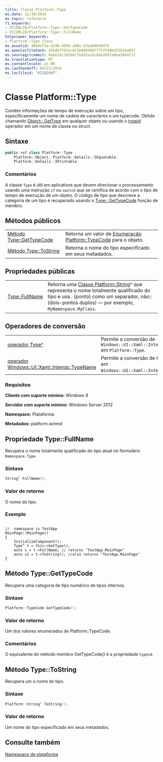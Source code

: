 ```yaml
---
title: Classe Platform::Type
ms.date: 12/30/2016
ms.topic: reference
f1_keywords:
- VCCORLIB/Platform::Type::GetTypeCode
- VCCORLIB/Platform::Type::FullName
helpviewer_keywords:
- Platform::Type Class
ms.assetid: d6b03f1e-b240-49b9-a08e-53a460030475
ms.openlocfilehash: 456dbff652c8f1b800308ff757930b425616a83f
ms.sourcegitcommit: 0ab61bc3d2b6cfbd52a16c6ab2b97a8ea1864f12
ms.translationtype: MT
ms.contentlocale: pt-BR
ms.lasthandoff: 04/23/2019
ms.locfileid: "62182997"
---
```

# <a name="platformtype-class"></a>Classe Platform::Type

Contém informações de tempo de execução sobre um tipo, especificamente um nome de cadeia de caracteres e um typecode. Obtido chamando [Object:: GetType](../cppcx/platform-object-class.md#gettype) em qualquer objeto ou usando o [typeid](../extensions/typeid-cpp-component-extensions.md) operador em um nome de classe ou struct.

## <a name="syntax"></a>Sintaxe

```cpp
public ref class Platform::Type :
    Platform::Object, Platform::Details::IEquatable,
    Platform::Details::IPrintable
```

### <a name="remarks"></a>Comentários

A classe `Type` é útil em aplicativos que devem direcionar o processamento usando uma instrução `if` ou `switch` que se ramifica de acordo com o tipo de tempo de execução de um objeto. O código de tipo que descreve a categoria de um tipo é recuperado usando o [Type:: GetTypeCode](#gettypecode) função de membro.

## <a name="public-methods"></a>Métodos públicos

|||
|-|-|
|[Método Type::GetTypeCode](#gettypecode)|Retorna um valor de [Enumeração Platform::TypeCode](../cppcx/platform-typecode-enumeration.md) para o objeto.|
|[Método Type::ToString](#tostring)|Retorna o nome do tipo especificado em seus metadados.|

## <a name="public-properties"></a>Propriedades públicas

|||
|-|-|
|[Type::FullName](#fullname)|Retorna uma [Classe Platform::String](../cppcx/platform-string-class.md)^ que representa o nome totalmente qualificado do tipo e usa . (ponto) como um separador, não:: (dois-pontos duplos) — por exemplo, `MyNamespace.MyClass`.|

## <a name="conversion-operators"></a>Operadores de conversão

|||
|-|-|
|[operador Type^](../cppcx/operator-type-hat.md)|Permite a conversão de `Windows::UI::Xaml::Interop::TypeName` em `Platform::Type`.|
|[operador Windows::UI::Xaml::Interop::TypeName](../cppcx/operator-windows-ui-xaml-interop-typename.md)|Permite a conversão de `Platform::Type` em `Windows::UI::Xaml::Interop::TypeName`.|

### <a name="requirements"></a>Requisitos

**Cliente com suporte mínimo:** Windows 8

**Servidor com suporte mínimo:** Windows Server 2012

**Namespace:** Plataforma

**Metadados:** platform.winmd

## <a name="fullname"></a> Propriedade Type::FullName

Recupera o nome totalmente qualificado do tipo atual no formulário `Namespace.Type`.

### <a name="syntax"></a>Sintaxe

```cpp
String^ FullName();
```

### <a name="return-value"></a>Valor de retorno

O nome do tipo.
### <a name="example"></a>Exemplo

```

//  namespace is TestApp
MainPage::MainPage()
{
    InitializeComponent();
    Type^ t = this->GetType();
    auto s = t->FullName; // returns "TestApp.MainPage"
    auto s2 = t->ToString(); //also returns "TestApp.MainPage"
}
```

## <a name="gettypecode"></a> Método Type::GetTypeCode

Recupera uma categoria de tipo numérico de tipos internos.

### <a name="syntax"></a>Sintaxe

```cpp
Platform::TypeCode GetTypeCode();
```

### <a name="return-value"></a>Valor de retorno

Um dos valores enumerados de Platform::TypeCode.

### <a name="remarks"></a>Comentários

O equivalente do método membro GetTypeCode() é a propriedade `typeid`.

## <a name="tostring"></a> Método Type::ToString

Recupera um o nome do tipo.

### <a name="syntax"></a>Sintaxe

```cpp
Platform::String^ ToString();
```

### <a name="return-value"></a>Valor de retorno

Um nome do tipo especificado em seus metadados.

## <a name="see-also"></a>Consulte também

[Namespace de plataforma](../cppcx/platform-namespace-c-cx.md)
